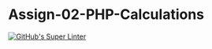 # Assign-02-PHP-Calculations
[![GitHub's Super Linter](https://github.com/ICS20-Programming-ZoiaB/Assign-02-PHP-Calculations/workflows/GitHub's%20Super%20Linter/badge.svg)](https://github.com/ICS20-Programming-ZoiaB/Assign-02-PHP-Calculations/actions)